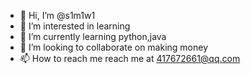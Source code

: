 - 👋 Hi, I’m @s1m1w1
- 👀 I’m interested in learning
- 🌱 I’m currently learning python,java
- 💞️ I’m looking to collaborate on making money
- 📫 How to reach me reach me at 417672661@qq.com


<!---
s1m1w1/s1m1w1 is a ✨ special ✨ repository because its `README.md` (this file) appears on your GitHub profile.
You can click the Preview link to take a look at your changes.
--->
